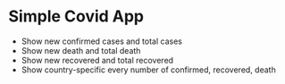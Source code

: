 # Simple Covid App
- Show new confirmed cases and total cases
- Show new death and total death
- Show new recovered and total recovered
- Show country-specific every number of confirmed, recovered, death